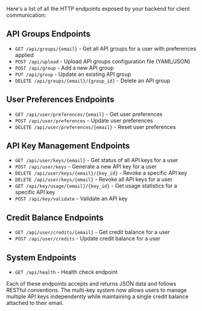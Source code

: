 Here's a list of all the HTTP endpoints exposed by your backend for client communication:

## API Groups Endpoints
- `GET /api/groups/{email}` - Get all API groups for a user with preferences applied
- `POST /api/upload` - Upload API groups configuration file (YAML/JSON)
- `POST /api/group` - Add a new API group
- `PUT /api/group` - Update an existing API group
- `DELETE /api/groups/{email}/{group_id}` - Delete an API group

## User Preferences Endpoints
- `GET /api/user/preferences/{email}` - Get user preferences
- `POST /api/user/preferences` - Update user preferences
- `DELETE /api/user/preferences/{email}` - Reset user preferences

## API Key Management Endpoints
- `GET /api/user/keys/{email}` - Get status of all API keys for a user
- `POST /api/user/keys` - Generate a new API key for a user
- `DELETE /api/user/keys/{email}/{key_id}` - Revoke a specific API key
- `DELETE /api/user/keys/{email}` - Revoke all API keys for a user
- `GET /api/key/usage/{email}/{key_id}` - Get usage statistics for a specific API key
- `POST /api/key/validate` - Validate an API key

## Credit Balance Endpoints
- `GET /api/user/credits/{email}` - Get credit balance for a user
- `POST /api/user/credits` - Update credit balance for a user

## System Endpoints
- `GET /api/health` - Health check endpoint

Each of these endpoints accepts and returns JSON data and follows RESTful conventions. The multi-key system now allows users to manage multiple API keys independently while maintaining a single credit balance attached to their email.
